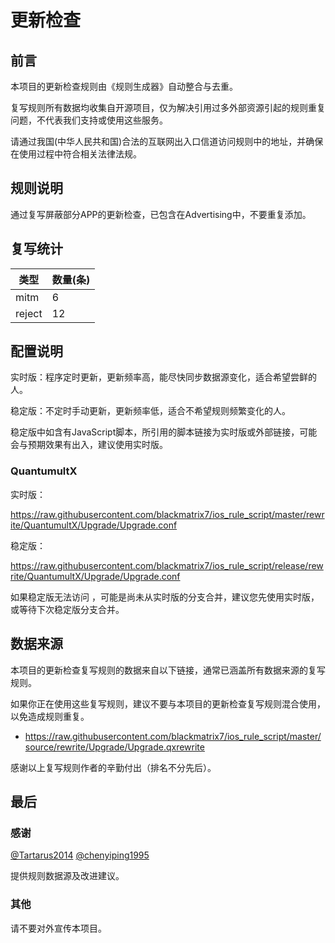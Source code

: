 # 更新检查

## 前言

本项目的更新检查规则由《规则生成器》自动整合与去重。

复写规则所有数据均收集自开源项目，仅为解决引用过多外部资源引起的规则重复问题，不代表我们支持或使用这些服务。

请通过我国(中华人民共和国)合法的互联网出入口信道访问规则中的地址，并确保在使用过程中符合相关法律法规。
## 规则说明
通过复写屏蔽部分APP的更新检查，已包含在Advertising中，不要重复添加。

## 复写统计

| 类型 | 数量(条) |
| ---- | ---- |
| mitm | 6 |
| reject | 12 |
## 配置说明

实时版：程序定时更新，更新频率高，能尽快同步数据源变化，适合希望尝鲜的人。

稳定版：不定时手动更新，更新频率低，适合不希望规则频繁变化的人。

稳定版中如含有JavaScript脚本，所引用的脚本链接为实时版或外部链接，可能会与预期效果有出入，建议使用实时版。

### QuantumultX 

实时版：


https://raw.githubusercontent.com/blackmatrix7/ios_rule_script/master/rewrite/QuantumultX/Upgrade/Upgrade.conf


稳定版：


https://raw.githubusercontent.com/blackmatrix7/ios_rule_script/release/rewrite/QuantumultX/Upgrade/Upgrade.conf


如果稳定版无法访问 ，可能是尚未从实时版的分支合并，建议您先使用实时版，或等待下次稳定版分支合并。

## 数据来源

本项目的更新检查复写规则的数据来自以下链接，通常已涵盖所有数据来源的复写规则。

如果你正在使用这些复写规则，建议不要与本项目的更新检查复写规则混合使用，以免造成规则重复。

- https://raw.githubusercontent.com/blackmatrix7/ios_rule_script/master/source/rewrite/Upgrade/Upgrade.qxrewrite


感谢以上复写规则作者的辛勤付出（排名不分先后）。

## 最后

### 感谢

[@Tartarus2014](https://github.com/Tartarus2014)  [@chenyiping1995](https://github.com/chenyiping1995) 

提供规则数据源及改进建议。

### 其他

请不要对外宣传本项目。